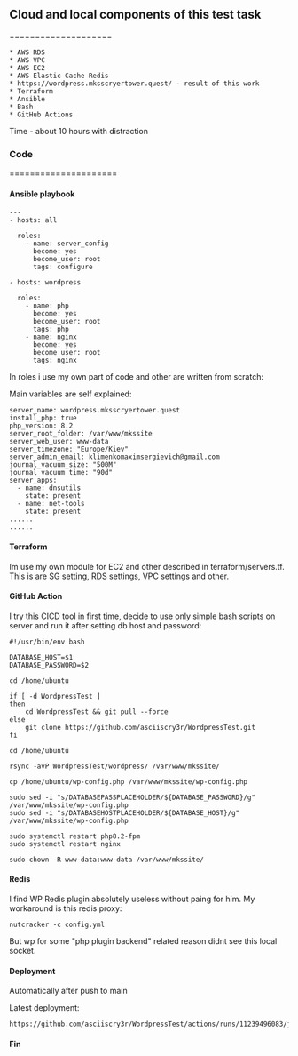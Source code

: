 ## Cloud and local components of this test task 
====================

    * AWS RDS
    * AWS VPC
    * AWS EC2
    * AWS Elastic Cache Redis
    * https://wordpress.mksscryertower.quest/ - result of this work 
    * Terraform
    * Ansible
    * Bash
    * GitHub Actions

Time - about 10 hours with distraction

### Code
=====================

#### Ansible playbook

```
---
- hosts: all

  roles:
    - name: server_config
      become: yes
      become_user: root
      tags: configure

- hosts: wordpress

  roles:
    - name: php
      become: yes
      become_user: root
      tags: php
    - name: nginx
      become: yes
      become_user: root
      tags: nginx

```
In roles i use my own part of code and other are written from scratch:

Main variables are self explained:
```
server_name: wordpress.mksscryertower.quest
install_php: true
php_version: 8.2
server_root_folder: /var/www/mkssite
server_web_user: www-data
server_timezone: "Europe/Kiev"
server_admin_email: klimenkomaximsergievich@gmail.com
journal_vacuum_size: "500M"
journal_vacuum_time: "90d"
server_apps:
  - name: dnsutils
    state: present
  - name: net-tools
    state: present
......
......
```

#### Terraform

Im use my own module for EC2 and other described in terraform/servers.tf. This is are SG setting, RDS settings, VPC settings and other.

#### GitHub Action

I try this CICD tool in first time, decide to use only simple bash scripts on server and run it after setting db host and password:

```
#!/usr/bin/env bash

DATABASE_HOST=$1
DATABASE_PASSWORD=$2

cd /home/ubuntu

if [ -d WordpressTest ]
then
	cd WordpressTest && git pull --force
else
	git clone https://github.com/asciiscry3r/WordpressTest.git
fi

cd /home/ubuntu

rsync -avP WordpressTest/wordpress/ /var/www/mkssite/

cp /home/ubuntu/wp-config.php /var/www/mkssite/wp-config.php

sudo sed -i "s/DATABASEPASSPLACEHOLDER/${DATABASE_PASSWORD}/g" /var/www/mkssite/wp-config.php
sudo sed -i "s/DATABASEHOSTPLACEHOLDER/${DATABASE_HOST}/g" /var/www/mkssite/wp-config.php

sudo systemctl restart php8.2-fpm
sudo systemctl restart nginx

sudo chown -R www-data:www-data /var/www/mkssite/

```

#### Redis

I find WP Redis plugin absolutely useless without paing for him. My workaround is this redis proxy:

```
nutcracker -c config.yml

```

But wp for some "php plugin backend" related reason didnt see this local socket.

#### Deployment

Automatically after push to main

Latest deployment:
```
https://github.com/asciiscry3r/WordpressTest/actions/runs/11239496083/job/31246674228
```

#### Fin